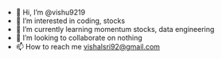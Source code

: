 - 👋 Hi, I’m @vishu9219
- 👀 I’m interested in coding, stocks
- 🌱 I’m currently learning momentum stocks, data engineering
- 💞️ I’m looking to collaborate on nothing
- 📫 How to reach me vishalsri92@gmail.com

<!---
vishu9219/vishu9219 is a ✨ special ✨ repository because its `README.md` (this file) appears on your GitHub profile.
You can click the Preview link to take a look at your changes.
--->
